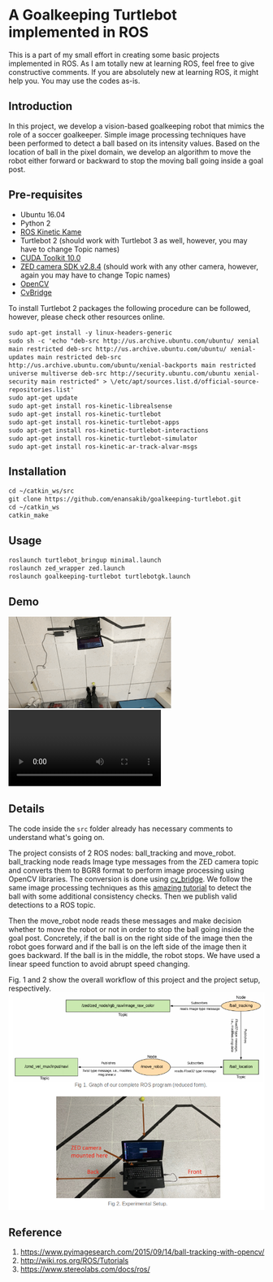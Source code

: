 # A Goalkeeping Turtlebot implemented in ROS
This is a part of my small effort in creating some basic projects implemented in ROS. As I am totally new at learning ROS, feel free to give constructive comments. If you are absolutely new at learning ROS, it might help you. You may use the codes as-is. 

## Introduction 
In this project, we develop a vision-based goalkeeping robot that mimics the role of a soccer goalkeeper.
Simple image processing techniques have been performed to detect a ball based on its intensity values.
Based on the location of ball in the pixel domain, we develop an algorithm to move the robot either
forward or backward to stop the moving ball going inside a goal post.

## Pre-requisites
- Ubuntu 16.04
- Python 2 
- [ROS Kinetic Kame](http://wiki.ros.org/kinetic/Installation/Ubuntu)
- Turtlebot 2 (should work with Turtlebot 3 as well, however, you may have to change Topic names)
- [CUDA Toolkit 10.0](https://developer.nvidia.com/cuda-downloads)
- [ZED camera SDK v2.8.4](https://www.stereolabs.com/developers/release/) (should work with any other camera, however, again you may have to change Topic names)
- [OpenCV](https://pypi.org/project/opencv-python/3.3.1.11/)
- [CvBridge](http://wiki.ros.org/cv_bridge)

To install Turtlebot 2 packages the following procedure can be followed, however, please check other resources online.
```
sudo apt-get install -y linux-headers-generic
sudo sh -c 'echo "deb-src http://us.archive.ubuntu.com/ubuntu/ xenial main restricted deb-src http://us.archive.ubuntu.com/ubuntu/ xenial-updates main restricted deb-src http://us.archive.ubuntu.com/ubuntu/xenial-backports main restricted universe multiverse deb-src http://security.ubuntu.com/ubuntu xenial-security main restricted" > \/etc/apt/sources.list.d/official-source-repositories.list'
sudo apt-get update
sudo apt-get install ros-kinetic-librealsense
sudo apt-get install ros-kinetic-turtlebot
sudo apt-get install ros-kinetic-turtlebot-apps
sudo apt-get install ros-kinetic-turtlebot-interactions
sudo apt-get install ros-kinetic-turtlebot-simulator
sudo apt-get install ros-kinetic-ar-track-alvar-msgs
```


## Installation
```
cd ~/catkin_ws/src
git clone https://github.com/enansakib/goalkeeping-turtlebot.git
cd ~/catkin_ws
catkin_make
```

## Usage
```
roslaunch turtlebot_bringup minimal.launch
roslaunch zed_wrapper zed.launch
roslaunch goalkeeping-turtlebot turtlebotgk.launch
```

## Demo
![demo.gif](demo/demo.gif) ![demo2.MOV](demo/demo2.MOV)


## Details
The code inside the `src` folder already has necessary comments to understand what's going on. 

The project consists of 2 ROS nodes: ball_tracking and move_robot. ball_tracking node reads Image type messages from the ZED camera topic and converts them to BGR8 format to perform image processing using OpenCV libraries. The conversion is done using [cv_bridge](http://wiki.ros.org/cv_bridge). We follow the same image processing techniques as this [amazing tutorial](https://www.pyimagesearch.com/2015/09/14/ball-tracking-with-opencv/) to detect the ball with some additional consistency checks. Then we publish valid detections to a ROS topic.

Then the move_robot node reads these messages and make decision whether to move the robot or not in order to stop the ball going inside the goal post. Concretely, if the ball is on the right side of the image then the robot goes forward and if the ball is on the left side of the image then it goes backward. If the ball is in the middle, the robot stops. We have used a linear speed function to avoid abrupt speed changing. 

Fig. 1 and 2 show the overall workflow of this project and the project setup, respectively.
![Fig1.png](demo/Fig1.png)

## Reference
1. https://www.pyimagesearch.com/2015/09/14/ball-tracking-with-opencv/
2. http://wiki.ros.org/ROS/Tutorials
3. https://www.stereolabs.com/docs/ros/
